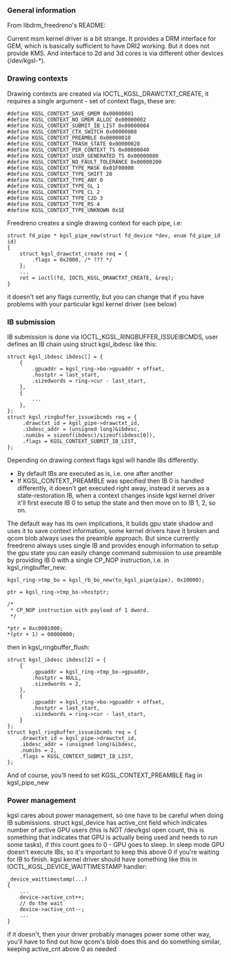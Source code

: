 ### General information

From libdrm_freedreno's README:

Current msm kernel driver is a bit strange.  It provides a
DRM interface for GEM, which is basically sufficient to have DRI2
working.  But it does not provide KMS.  And interface to 2d and 3d
cores is via different other devices (/dev/kgsl-*).

### Drawing contexts

Drawing contexts are created via IOCTL_KGSL_DRAWCTXT_CREATE, it requires a single argument -
set of context flags, these are:

    #define KGSL_CONTEXT_SAVE_GMEM 0x00000001
    #define KGSL_CONTEXT_NO_GMEM_ALLOC 0x00000002
    #define KGSL_CONTEXT_SUBMIT_IB_LIST 0x00000004
    #define KGSL_CONTEXT_CTX_SWITCH 0x00000008
    #define KGSL_CONTEXT_PREAMBLE 0x00000010
    #define KGSL_CONTEXT_TRASH_STATE 0x00000020
    #define KGSL_CONTEXT_PER_CONTEXT_TS 0x00000040
    #define KGSL_CONTEXT_USER_GENERATED_TS 0x00000080
    #define KGSL_CONTEXT_NO_FAULT_TOLERANCE 0x00000200
    #define KGSL_CONTEXT_TYPE_MASK 0x01F00000
    #define KGSL_CONTEXT_TYPE_SHIFT 20
    #define KGSL_CONTEXT_TYPE_ANY 0
    #define KGSL_CONTEXT_TYPE_GL 1
    #define KGSL_CONTEXT_TYPE_CL 2
    #define KGSL_CONTEXT_TYPE_C2D 3
    #define KGSL_CONTEXT_TYPE_RS 4
    #define KGSL_CONTEXT_TYPE_UNKNOWN 0x1E

Freedreno creates a single drawing context for each pipe, i.e:

    struct fd_pipe * kgsl_pipe_new(struct fd_device *dev, enum fd_pipe_id id)
    {
        struct kgsl_drawctxt_create req = {
            .flags = 0x2000, /* ??? */
        };
        ...
        ret = ioctl(fd, IOCTL_KGSL_DRAWCTXT_CREATE, &req);
    }

it doesn't set any flags currently, but you can change that if you have problems with
your particular kgsl kernel driver (see below)

### IB submission

IB submission is done via IOCTL_KGSL_RINGBUFFER_ISSUEIBCMDS, user defines an IB chain using
struct kgsl_ibdesc like this:

    struct kgsl_ibdesc ibdesc[] = {
        {
            .gpuaddr = kgsl_ring->bo->gpuaddr + offset,
            .hostptr = last_start,
            .sizedwords = ring->cur - last_start,
        },
        {
            ...
        },
    };
    struct kgsl_ringbuffer_issueibcmds req = {
         .drawctxt_id = kgsl_pipe->drawctxt_id,
         .ibdesc_addr = (unsigned long)&ibdesc,
         .numibs = sizeof(ibdesc)/sizeof(ibdesc[0]),
         .flags = KGSL_CONTEXT_SUBMIT_IB_LIST,
    };

Depending on drawing context flags kgsl will handle IBs differently:
 * By default IBs are executed as is, i.e. one after another
 * If KGSL_CONTEXT_PREAMBLE was specified then IB 0 is handled differently, it doesn't get
   executed right away, instead it serves as a state-restoration IB, when a context changes
   inside kgsl kernel driver it'll first execute IB 0 to setup the state and then move on
   to IB 1, 2, so on.

The default way has its own implications, it builds gpu state shadow and uses it to save
context information, some kernel drivers have it broken and qcom blob always uses the preamble
approach. But since currently freedreno always uses single IB and provides enough information
to setup the gpu state you can easily change command submission to use preamble by providing
IB 0 with a single CP_NOP instruction, i.e. in kgsl_ringbuffer_new:

    kgsl_ring->tmp_bo = kgsl_rb_bo_new(to_kgsl_pipe(pipe), 0x10000);

    ptr = kgsl_ring->tmp_bo->hostptr;

    /*
     * CP_NOP instruction with payload of 1 dword.
     */

    *ptr = 0xc0001000;
    *(ptr + 1) = 00000000;

then in kgsl_ringbuffer_flush:

    struct kgsl_ibdesc ibdesc[2] = {
        {
            .gpuaddr = kgsl_ring->tmp_bo->gpuaddr,
            .hostptr = NULL,
            .sizedwords = 2,
        },
        {
            .gpuaddr = kgsl_ring->bo->gpuaddr + offset,
            .hostptr = last_start,
            .sizedwords = ring->cur - last_start,
        }
    };
    struct kgsl_ringbuffer_issueibcmds req = {
        .drawctxt_id = kgsl_pipe->drawctxt_id,
        .ibdesc_addr = (unsigned long)&ibdesc,
        .numibs = 2,
        .flags = KGSL_CONTEXT_SUBMIT_IB_LIST,
    };

And of course, you'll need to set KGSL_CONTEXT_PREAMBLE flag in kgsl_pipe_new

### Power management

kgsl cares about power management, so one have to be careful when doing IB submissions.
struct kgsl_device has active_cnt field which indicates number of active GPU users (this is NOT
/dev/kgsl open count, this is something that indicates that GPU is actually being used and needs
to run some tasks), if this count
goes to 0 - GPU goes to sleep. In sleep mode GPU doesn't execute IBs, so it's important to keep
this above 0 if you're waiting for IB to finish. kgsl kernel driver should have
something like this in IOCTL_KGSL_DEVICE_WAITTIMESTAMP handler:

    _device_waittimestamp(...)
    {
        ...
        device->active_cnt++;
        // do the wait
        device->active_cnt--;
        ...
    }

if it doesn't, then your driver probably manages power some other way, you'll have to find out how
qcom's blob does this and do something similar, keeping active_cnt above 0 as needed
